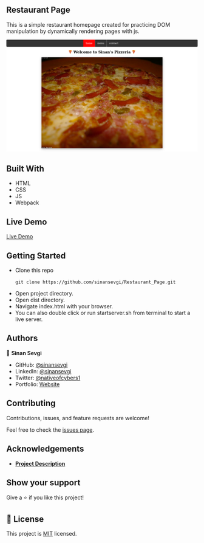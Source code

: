 ## Restaurant Page
This is a simple restaurant homepage created for practicing DOM manipulation by dynamically rendering pages with js.

![screenshot](screenshot.png)

## Built With

- HTML
- CSS
- JS
- Webpack

## Live Demo
[Live Demo](https://sinansevgi.github.io/Restaurant_Page/)

## Getting Started

* Clone this repo
    ```
    git clone https://github.com/sinansevgi/Restaurant_Page.git
    ```
* Open project directory.
* Open dist directory.
* Navigate index.html with your browser.
* You can also double click or run startserver.sh from terminal to start a live server.

## Authors
👤 **Sinan Sevgi**
- GitHub: [@sinansevgi](https://github.com/sinansevgi)
- LinkedIn: [@sinansevgi](https://www.linkedin.com/in/sinansevgi/)
- Twitter: [@nativeofcybers1](https://twitter.com/nativeofcybers1)
- Portfolio: [Website](https://sinansevgi.com)

## Contributing

Contributions, issues, and feature requests are welcome!

Feel free to check the [issues page](https://github.com/sinansevgi/Restaurant_Page/issues).


## Acknowledgements

- [**Project Description**](https://www.theodinproject.com/courses/javascript/lessons/restaurant-page)

## Show your support

Give a ⭐️ if you like this project!

## 📝 License

This project is [MIT](LICENSE) licensed.








